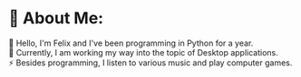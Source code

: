 # 💫 About Me:
🔭 Hello, I'm Felix and I've been programming in Python for a year. <br>🌱 Currently, I am working my way into the topic of Desktop applications.<br>⚡ Besides programming, I listen to various music and play computer games.
<br>
